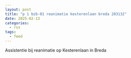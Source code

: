 ```yaml
---
layout: post
title: "p 1 bzb-01 reanimatie kesterenlaan breda 203132"
date: 2025-02-13
categories: 
  - rss
tags: 
  - feed
---
```


Assistentie bij reanimatie op Kesterenlaan in Breda
